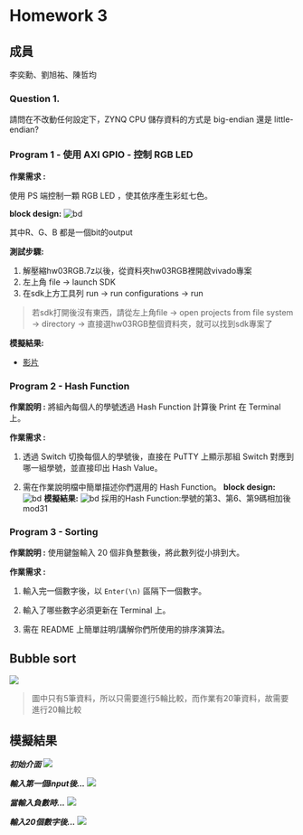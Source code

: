 Homework 3
====

## 成員
李奕勳、劉旭祐、陳哲均

### Question 1.

請問在不改動任何設定下，ZYNQ CPU 儲存資料的方式是 big-endian 還是 little-endian?

### Program 1 - 使用 AXI GPIO - 控制 RGB LED

**作業需求 :**

使用 PS 端控制一顆 RGB LED ，使其依序產生彩虹七色。

**block design:**
![bd](https://github.com/sanwich27/2019_FPGA_Design_Group4/blob/master/hw03/Program1/images/block%20design.JPG?raw=true)

其中R、G、B 都是一個bit的output

**測試步驟:**

1. 解壓縮hw03RGB.7z以後，從資料夾hw03RGB裡開啟vivado專案
2. 左上角 file -> launch SDK
3. 在sdk上方工具列 run -> run configurations -> run
> 若sdk打開後沒有東西，請從左上角file -> open projects from file system -> directory -> 直接選hw03RGB整個資料夾，就可以找到sdk專案了

**模擬結果:**
 * [影片](https://youtu.be/RtJd2VR8HjE)
### Program 2 - Hash Function

**作業說明 :** 將組內每個人的學號透過 Hash Function 計算後 Print 在 Terminal 上。

**作業需求 :**

1. 透過 Switch 切換每個人的學號後，直接在 PuTTY 上顯示那組 Switch 對應到哪一組學號，並直接印出 Hash Value。

2. 需在作業說明檔中簡單描述你們選用的 Hash Function。
**block design:**
![bd](https://github.com/sanwich27/2019_FPGA_Design_Group4/blob/master/hw03/Program2/images/3-2P.jpg?raw=true)
**模擬結果:**
![bd](https://github.com/sanwich27/2019_FPGA_Design_Group4/blob/master/hw03/Program2/images/3-2putty.jpg?raw=true)
採用的Hash Function:學號的第3、第6、第9碼相加後mod31

### Program 3 - Sorting

**作業說明 :** 使用鍵盤輸入 20 個非負整數後，將此數列從小排到大。

**作業需求 :**

1. 輸入完一個數字後，以 `Enter(\n)` 區隔下一個數字。

2. 輸入了哪些數字必須更新在 Terminal 上。

3. 需在 README 上簡單註明/講解你們所使用的排序演算法。

## Bubble sort

<img src="https://github.com/sanwich27/2019_FPGA_Design_Group4/blob/master/hw03/Program3/images/bubble%20sort.PNG"></img>
 
> 圖中只有5筆資料，所以只需要進行5輪比較，而作業有20筆資料，故需要進行20輪比較

## 模擬結果

***初始介面***
<img src="https://github.com/sanwich27/2019_FPGA_Design_Group4/blob/master/hw03/Program3/images/1.PNG"></img>

***輸入第一個input後...***
<img src="https://github.com/sanwich27/2019_FPGA_Design_Group4/blob/master/hw03/Program3/images/2.PNG"></img>

***當輸入負數時...***
<img src="https://github.com/sanwich27/2019_FPGA_Design_Group4/blob/master/hw03/Program3/images/non-negative.PNG"></img>

***輸入20個數字後...***
<img src="https://github.com/sanwich27/2019_FPGA_Design_Group4/blob/master/hw03/Program3/images/4.PNG"></img>


